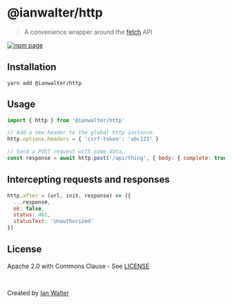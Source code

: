 # @ianwalter/http
> A convenience wrapper around the [fetch][fetchUrl] API

[![npm page][npmImage]][npmUrl]

## Installation

```console
yarn add @ianwalter/http
```

## Usage

```js
import { http } from '@ianwalter/http'

// Add a new header to the global http instance.
http.options.headers = { 'csrf-token': 'abc123' }

// Send a POST request with some data.
const response = await http.post('/api/thing', { body: { complete: true } })
```

## Intercepting requests and responses

```js
http.after = (url, init, response) => ({
  ...response,
  ok: false,
  status: 401,
  statusText: 'Unauthorized'
})
```

## License

Apache 2.0 with Commons Clause - See [LICENSE][licenseUrl]

&nbsp;

Created by [Ian Walter](https://iankwalter.com)

[fetchUrl]: https://developer.mozilla.org/en-US/docs/Web/API/Fetch_API
[npmImage]: https://img.shields.io/npm/v/@ianwalter/http.svg
[npmUrl]: https://www.npmjs.com/package/@ianwalter/http
[licenseUrl]: https://github.com/ianwalter/http/blob/master/LICENSE
